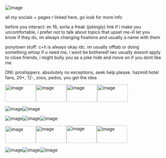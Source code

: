 
![image](https://github.com/user-attachments/assets/ed97690d-f6f7-427f-8d7f-90cebadcbc82)




all my socials + pages r linked here, go look for more info

before you interact: im 16, sorta a freak (jokingly) lmk if i make you uncomfortable, i prefer not to talk about topics that upset me-ill let you know if they do, im always changing fixations and usually a name with them

ponytown stuff: c+h is always okay idc. im usually offtab or doing something whisp if u need me, i wont be bothered! iwc usually doesnt apply to close friends, i might bully you as a joke hide and move on if you dont like me 

DNI: proshippers. absolutely no exceptions, seek help please. hazmid hotel fans, 20+, 12-, zoos, pedos, you get the idea

<img width="99" height="56" alt="image" src="https://github.com/user-attachments/assets/d7b32d7e-1f49-46a4-a516-628fea5b51bc" /><img width="99" height="56" alt="image" src="https://github.com/user-attachments/assets/87c0f68c-83a4-4987-a57e-de3edc5691cc" /><img width="99" height="56" alt="image" src="https://github.com/user-attachments/assets/32868252-109d-46cd-afa3-785ebd229297" /><img width="99" height="56" alt="image" src="https://github.com/user-attachments/assets/f7d7e726-2f1b-416e-9ba9-478297105b34" />

![image](https://github.com/user-attachments/assets/10587bd3-1ac3-49a8-b681-b686854af6e7)![image](https://github.com/user-attachments/assets/dd0b8777-22d5-458f-83ac-61756da4da99)

![image](https://github.com/user-attachments/assets/9a4e3726-c097-45a3-b878-0088054aedd3)![image](https://github.com/user-attachments/assets/fa4ca8e4-a988-4955-b6f4-1f62e15ae532)![image](https://github.com/user-attachments/assets/cfc02be7-59a9-4c45-96bc-bef8201cba22)

<img width="99" height="55" alt="image" src="https://github.com/user-attachments/assets/bb21bf51-aa53-4295-8389-f60f5b99029c" /><img width="99" height="56" alt="image" src="https://github.com/user-attachments/assets/116c39fe-e7c3-4e3a-a5b7-d29a7815d600" /><img width="97" height="57" alt="image" src="https://github.com/user-attachments/assets/e5d18d5a-4559-4472-9e9c-c82bdd061266" /><img width="99" height="56" alt="image" src="https://github.com/user-attachments/assets/058d5a22-f0ce-4962-b0a5-755ef64743da" />

![image](https://github.com/user-attachments/assets/3f591465-4d37-4bc5-b887-f8e74fbfff33)![image](https://github.com/user-attachments/assets/9f7c7856-34d3-466c-a912-62db0d60445f)![image](https://github.com/user-attachments/assets/ffaa3540-c26c-4f75-822a-f5d444a2f240)










